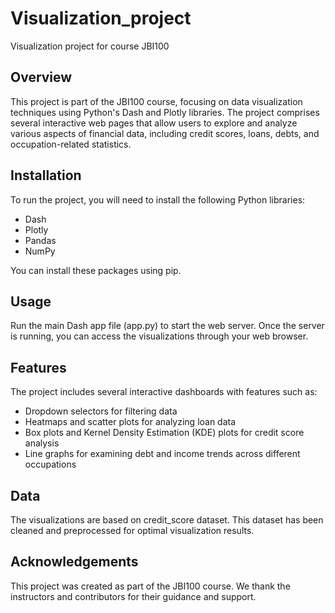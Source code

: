 # Visualization_project
Visualization project for course JBI100

## Overview
This project is part of the JBI100 course, focusing on data visualization techniques using Python's Dash and Plotly libraries. The project comprises several interactive web pages that allow users to explore and analyze various aspects of financial data, including credit scores, loans, debts, and occupation-related statistics.

## Installation
To run the project, you will need to install the following Python libraries:
- Dash
- Plotly
- Pandas
- NumPy

You can install these packages using pip.


## Usage
Run the main Dash app file (app.py) to start the web server. Once the server is running, you can access the visualizations through your web browser.

## Features
The project includes several interactive dashboards with features such as:
- Dropdown selectors for filtering data
- Heatmaps and scatter plots for analyzing loan data
- Box plots and Kernel Density Estimation (KDE) plots for credit score analysis
- Line graphs for examining debt and income trends across different occupations

## Data
The visualizations are based on credit_score dataset. This dataset has been cleaned and preprocessed for optimal visualization results.

## Acknowledgements
This project was created as part of the JBI100 course. We thank the instructors and contributors for their guidance and support.
